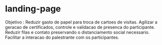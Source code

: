 # landing-page

Objetivo :
    Reduzir gasto de papel para troca de cartoes de visitas.
    Agilizar a geracao de certificados, controle e validacao de presenca do participante.
    Reduzir filas e contato preservando o distanciamento social necessario.
    Facilitar a interacao do palestrante com os participantes.